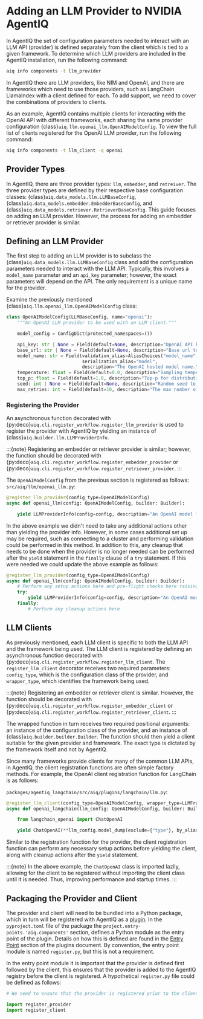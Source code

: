 <!--
SPDX-FileCopyrightText: Copyright (c) 2025, NVIDIA CORPORATION & AFFILIATES. All rights reserved.
SPDX-License-Identifier: Apache-2.0

Licensed under the Apache License, Version 2.0 (the "License");
you may not use this file except in compliance with the License.
You may obtain a copy of the License at

http://www.apache.org/licenses/LICENSE-2.0

Unless required by applicable law or agreed to in writing, software
distributed under the License is distributed on an "AS IS" BASIS,
WITHOUT WARRANTIES OR CONDITIONS OF ANY KIND, either express or implied.
See the License for the specific language governing permissions and
limitations under the License.
-->

# Adding an LLM Provider to NVIDIA AgentIQ

In AgentIQ the set of configuration parameters needed to interact with an LLM API (provider) is defined separately from the client which is tied to a given framework. To determine which LLM providers are included in the AgentIQ installation, run the following command:
```bash
aiq info components -t llm_provider
```

In AgentIQ there are LLM providers, like NIM and OpenAI, and there are frameworks which need to use those providers, such as LangChain LlamaIndex with a client defined for each. To add support, we need to cover the combinations of providers to clients.

As an example, AgentIQ contains multiple clients for interacting with the OpenAI API with different frameworks, each sharing the same provider configuration {class}`aiq.llm.openai_llm.OpenAIModelConfig`. To view the full list of clients registered for the OpenAI LLM provider, run the following command:

```bash
aiq info components -t llm_client -q openai
```

## Provider Types

In AgentIQ, there are three provider types: `llm`, `embedder`, and `retreiver`. The three provider types are defined by their respective base configuration classes: {class}`aiq.data_models.llm.LLMBaseConfig`, {class}`aiq.data_models.embedder.EmbedderBaseConfig`, and {class}`aiq.data_models.retriever.RetrieverBaseConfig`. This guide focuses on adding an LLM provider. However, the process for adding an embedder or retriever provider is similar.


## Defining an LLM Provider
The first step to adding an LLM provider is to subclass the {class}`aiq.data_models.llm.LLMBaseConfig` class and add the configuration parameters needed to interact with the LLM API. Typically, this involves a `model_name` parameter and an `api_key` parameter; however, the exact parameters will depend on the API. The only requirement is a unique name for the provider.

Examine the previously mentioned {class}`aiq.llm.openai_llm.OpenAIModelConfig` class:
```python
class OpenAIModelConfig(LLMBaseConfig, name="openai"):
    """An OpenAI LLM provider to be used with an LLM client."""

    model_config = ConfigDict(protected_namespaces=())

    api_key: str | None = Field(default=None, description="OpenAI API key to interact with hosted model.")
    base_url: str | None = Field(default=None, description="Base url to the hosted model.")
    model_name: str = Field(validation_alias=AliasChoices("model_name", "model"),
                            serialization_alias="model",
                            description="The OpenAI hosted model name.")
    temperature: float = Field(default=0.0, description="Sampling temperature in [0, 1].")
    top_p: float = Field(default=1.0, description="Top-p for distribution sampling.")
    seed: int | None = Field(default=None, description="Random seed to set for generation.")
    max_retries: int = Field(default=10, description="The max number of retries for the request.")
```


### Registering the Provider
An asynchronous function decorated with {py:deco}`aiq.cli.register_workflow.register_llm_provider` is used to register the provider with AgentIQ by yielding an instance of {class}`aiq.builder.llm.LLMProviderInfo`.

:::{note}
Registering an embedder or retriever provider is similar; however, the function should be decorated with  {py:deco}`aiq.cli.register_workflow.register_embedder_provider` or  {py:deco}`aiq.cli.register_workflow.register_retriever_provider`.
:::


The `OpenAIModelConfig` from the previous section is registered as follows:
`src/aiq/llm/openai_llm.py`:
```python
@register_llm_provider(config_type=OpenAIModelConfig)
async def openai_llm(config: OpenAIModelConfig, builder: Builder):

    yield LLMProviderInfo(config=config, description="An OpenAI model for use with an LLM client.")
```

In the above example we didn't need to take any additional actions other than yielding the provider info. However, in some cases additional set up may be required, such as connecting to a cluster and performing validation could be performed in this method. In addition to this, any cleanup that needs to be done when the provider is no longer needed can be performed after the `yield` statement in the `finally` clause of a `try` statement. If this were needed we could update the above example as follows:
```python
@register_llm_provider(config_type=OpenAIModelConfig)
async def openai_llm(config: OpenAIModelConfig, builder: Builder):
    # Perform any setup actions here and pre-flight checks here raising an exception if needed
    try:
        yield LLMProviderInfo(config=config, description="An OpenAI model for use with an LLM client.")
    finally:
        # Perform any cleanup actions here
```

## LLM Clients
As previously mentioned, each LLM client is specific to both the LLM API and the framework being used. The LLM client is registered by defining an asynchronous function decorated with {py:deco}`aiq.cli.register_workflow.register_llm_client`. The `register_llm_client` decorator receives two required parameters: `config_type`, which is the configuration class of the provider, and `wrapper_type`, which identifies the framework being used.

:::{note}
Registering an embedder or retriever client is similar. However, the function should be decorated with {py:deco}`aiq.cli.register_workflow.register_embedder_client` or {py:deco}`aiq.cli.register_workflow.register_retriever_client`.
:::

The wrapped function in turn receives two required positional arguments: an instance of the configuration class of the provider, and an instance of {class}`aiq.builder.builder.Builder`. The function should then yield a client suitable for the given provider and framework. The exact type is dictated by the framework itself and not by AgentIQ.

Since many frameworks provide clients for many of the common LLM APIs, in AgentIQ, the client registration functions are often simple factory methods. For example, the OpenAI client registration function for LangChain is as follows:

`packages/agentiq_langchain/src/aiq/plugins/langchain/llm.py`:
```python
@register_llm_client(config_type=OpenAIModelConfig, wrapper_type=LLMFrameworkEnum.LANGCHAIN)
async def openai_langchain(llm_config: OpenAIModelConfig, builder: Builder):

    from langchain_openai import ChatOpenAI

    yield ChatOpenAI(**llm_config.model_dump(exclude={"type"}, by_alias=True))
```

Similar to the registration function for the provider, the client registration function can perform any necessary setup actions before yielding the client, along with cleanup actions after the `yield` statement.

:::{note}
In the above example, the `ChatOpenAI` class is imported lazily, allowing for the client to be registered without importing the client class until it is needed. Thus, improving performance and startup times.
:::

## Packaging the Provider and Client

The provider and client will need to be bundled into a Python package, which in turn will be registered with AgentIQ as a [plugin](../concepts/plugins.md). In the `pyproject.toml` file of the package the `project.entry-points.'aiq.components'` section, defines a Python module as the entry point of the plugin. Details on how this is defined are found in the [Entry Point](../concepts/plugins.md#entry-point) section of the plugins document. By convention, the entry point module is named `register.py`, but this is not a requirement.

In the entry point module it is important that the provider is defined first followed by the client, this ensures that the provider is added to the AgentIQ registry before the client is registered. A hypothetical `register.py` file could be defined as follows:
```python
# We need to ensure that the provider is registered prior to the client

import register_provider
import register_client
```
